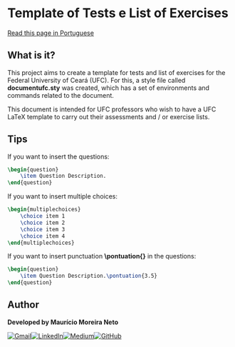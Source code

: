 # **Template of Tests e List of Exercises**

[Read this page in Portuguese](README.md)

## **What is it?**

This project aims to create a template for tests and list of exercises for the Federal University of Ceará (UFC). For this, a style file called **documentufc.sty** was created, which has a set of environments and commands related to the document.

This document is intended for UFC professors who wish to have a UFC LaTeX template to carry out their assessments and / or exercise lists.

## **Tips**

If you want to insert the questions:
```tex
\begin{question}
    \item Question Description.
\end{question}
```

If you want to insert multiple choices:
```tex
\begin{multiplechoices}
    \choice item 1
    \choice item 2
    \choice item 3
    \choice item 4
\end{multiplechoices}
```

If you want to insert punctuation **\pontuation{}** in the questions:
```tex
\begin{question}
    \item Question Description.\pontuation{3.5}
\end{question}
```

## **Author**
<b>Developed by Maurício Moreira Neto</b>

[![Gmail](https://img.shields.io/badge/Gmail-D14836?style=for-the-badge&logo=gmail&logoColor=white)](mailto:maumneto@gmail.com)[![LinkedIn](https://img.shields.io/badge/LinkedIn-0077B5?style=for-the-badge&logo=linkedin&logoColor=white)](https://www.linkedin.com/in/maumneto/)[![Medium](https://img.shields.io/badge/Medium-12100E?style=for-the-badge&logo=medium&logoColor=white)](https://medium.com/@maumneto)[![GitHub](https://img.shields.io/badge/GitHub-100000?style=for-the-badge&logo=github&logoColor=white)](https://github.com/maumneto)